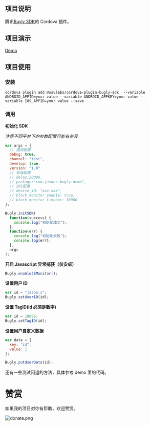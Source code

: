 ## 项目说明

腾讯[Buyly SDK](https://bugly.qq.com/)的 Cordova 插件。

## 项目演示

[Demo](https://github.com/jasonz1987/ionic-bugly-sdk-demo)

## 项目使用

### 安装

```shell
cordova plugin add @osvlabs/cordova-plugin-bugly-sdk  --variable ANDROID_APPID=your value --variable ANDROID_APPKEY=your value --variable IOS_APPID=your value --save
```

### 调用

**初始化 SDK**

_注意不同平台下的参数配置可能有差异_

```javascript
var args = {
  // 通用配置
  debug: true,
  channel: "test",
  develop: true,
  version: "1.0"
  // 安卓配置
  // delay:20000,
  // package:"com.jasonz.bugly.demo",
  // IOS配置
  // device_id: "xxx-xxx",
  // block_monitor_enable: true,
  // block_monitor_timeout: 10000
};

Bugly.initSDK(
  function(success) {
    console.log("初始化成功");
  },
  function(err) {
    console.log("初始化失败");
    console.log(err);
  },
  args
);
```

**开启 Javascript 异常捕获（仅安卓）**

```javascript
Bugly.enableJSMonitor();
```

**设置用户 ID**

```javascript
var id = "jason.z";
Bugly.setUserID(id);
```

**设置 TagID(id 必须是数字)**

```javascript
var id = 10086;
Bugly.setTagID(id);
```

**设置用户自定义数据**

```javascript
var data = {
  key: "id",
  value: 1
};

Bugly.putUserData(id);
```

还有一些测试闪退的方法，具体参考 demo 里的代码。

# 赞赏

如果我的项目对你有帮助，欢迎赞赏。

![donate.png](donate.png)
